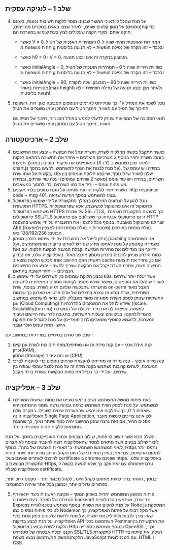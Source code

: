 ## שלב 1 – לוגיקה עסקית

4. על מנת שנוכל לוודא כי המוצר שבנינו מוסר ללקוח תשובות נכונות, ביצענו בדיקות(טסטים) על מגוון קלטים שונים, ולאחר שצצו באגים במקרים מסויימים, תיקנו אותם. מקרי הקצה שעלולים לצוץ בעת שימוש במערכת הם:

   - כאשר V = 0, המהירות האופקית תהיה שווה ל-0 והמהירות האנכית של הטיל תהיה מושפעת מ g בלבד – זהו מקרה של נפילה חופשית – לא תנועה בליסטית!

   - כאשר h0 = 0 ו V = 0, הזבובון במקרה זה אינו יבצע תנועה.

   - כאשר initialAngle = 0, כשזווית הירייה שווה ל 0 - המהירות האנכית של הטיל תהיה מושפעת מ g בלבד – זהו מקרה של נפילה חופשית – לא תנועה בליסטית!

   - כאשר initialAngle = 90, כשזווית הירייה שווה ל 90 – הזבובון יעלה לנקודה מסויימת באוויר(max height) ולאחר מכן יבצע תנועה של נפילה חופשית – לא תנועה בליסטית!

5. נוכל לשפר את המודל ע"י כך שנתייחס לגורמים הנוספים הסביבה כגון: רוח, השפעת החיכוך של הטיל עם האוויר, חיכוך הטיל עם המתקן עימו משגרים את הטיל.

   תנאי הסביבה של המציאות שניתן לדעתי לממש במודל הם: רוח, חיכוך של הטיל עם האוויר, חיכוך הטיל עם המתקן עימו משגרים את הטיל.

## שלב 2 – ארכיטקטורה

4. כאשר תתקבל בקשה מהלקוח לשרת, השרת ינהל את הבקשה – יבצע את החישובים הנצרכים – ויחזיר את התשובה בהתאם ללקוח (בונוס: השרת יחזיר בנוסף 2 מערכים המאפיינים את מיקומי הזבובון במהלך תנועתו (X ו Y) ולאחר מכן נשתמש ב chart.js על מנת לבנות את הגרף למשתמש ולהציגו במסך). במידה ויש עומס של בקשות על אותו שרת, k8s יעלה לאוויר שרת נוסף, שייבצע חלוקת עומסים בין השרתים, במידה ויש עוד עומס (מאשר 2 שרתים עמוסים) יעלה עוד שרתים, ובמידה ויש פחות עומס – יוריד את כמו השרתים, כדי לחסוך במשאבים.
5. השרת יחזיר ללקוח הודעת שגיאה על הזנת נתונים בלתי תקינים. http response code + msg
   401, ונציג למשתמש במסך הודעת שגיאה.
6. נוכל להגן על הנתונים הזורמים במהלך התקשורת על ידי שימוש בפרוטוקול התקשורת HTTPS.
   פרוטוקול זה אינו פרוטוקול לכשעצמו, אלא שפרוטוקול זה משתמש בפרוטוקול HTTPS על שכבת
   SSL /TLS, וכך למעשה התקשורת מוצפנת. פרוטוקולים SSL/TLS הינם פרוטוקולי אבטחה כך
   ששילובם עם פרוטוקול HTTP יוצר לנו פרוטוקול מאובטח. בנוסף נוכל להצפין את התעבורה על ידי
   שימוש בהצפנת AES (סימטרית – בעלת מפתח זהה למצפין ולמפענח) בעלת מפתח באורכים
   הבאים: 128/192/256 ביט .
7. ניתן לייעל את המערכת על ידי שימוש בזכרון מטמון(.(caching אנו משתמשים בשמירה במטמון על מנת לאחסן מידע שנדרש לעתים קרובות מהמשתמשים, ועל ידי כך אנו מגדילים את מהירות הגלישה וקבלת המענה לבקשת הלקוח. עם זאת כמות הזכרון שניתן להכניס בזכרון מטמון מוגבל מאוד. באפליקציה שלנו, אנו נבדוק ראשית האם החישוב אותו מבקש הלקוח נמצא ב cache אם כן, נחזיר את תוצאות החישוב משם, אחרת השרת יקבל את הבקשה שצריך לחשב – יבצע את החישובים הנצרכים – ויחזיר תשובה בהתאם.
8. נבצע חלוקת עומסים בין השרתים על ידי שימוש ב k8s: אשר יעלה יותר שרתים לאוויר שינהלו את העומסים, מאשר שיהיו מספר לקוחות נוספים הממתינים לתשובה מהשרת/ שהבקשה שלהם תגיע לשרת. בנוסף, שרת on-perm מוגבל מאוד תשתיתית, שרת מסוג זה נמצא בחצרים של אדם פרטי או הארגון כך שכמות התשתיות שניתן לספק משרת מסוג זה מאוד מוגבלת. לכן, כדאי להשתמש במחשוב ענן (Cloud Computing) שיודע לנהל את המשאבים בהדרגתיות ((scale . Scalability(מדרגיות) למעשה, מייצגת לנו את מדד היכולת של המערכת להגדיל/להקטין בביצועים ובעלות התשתיות, בתגובה לדרישות היישום ועיבוד המערכת, לדוגמא להוסיף משאבים(לרוב חומריים) על מנת להגדיל את תפוקת היישון תחת עומס הולך וגובר.

ישנם שני סוגים בסיסיים במדרגיות במחשוב ענן:

1. קנה מידה אנכי – עם קנה מידה זה אנו מוסיפים/מפחיתים כוח לשרת ענן קיים זכרון(RAM),  
   אחסון (Storage) או כוח עיבוד (CPU).
2. קנה מידה אופקי – קנה מידה זה מתייחס להקצאת שרתים נוספים כדי להענות לצרכי המערכת,
   לעתים קרובות נשתמש בקנה מידה זה על מנת לפצל עומסי עבודה בין שרתים, ועל ידי כך נגביל
   את כמות הבקשות ששרת בודד מקבל.

## שלב 3 – אפליקציה

4. בעת פיתוח ממשק המשתמש נשים בראש מעיינו את נוחות ונגישות המערכת למשתמש. על מנת לספק חווית משתמש ברמה גבוהה נרצה שזמני ההמתנה יהיו שואפים ל-0, כך שהלקוח אינו ירגיש שהמערכת איטית בשבילו. במקרה שלנו האפליקציה הינה Single Page Application, ולכן איננו צריכים לעשות מעבר מסכים מהיר, אם זאת נרצה שזמן החישוב יהיה כמה שיותר נמוך, כך שהצגת התוצאות ללקוח תהיה המהירה ביותר.

השלב הבא אשר חשוב לו פחות, שילוב הצבעים וכמות האובייקטים במסך. על מנת ליצור שילוב צבעים אשר מתאים למסר שהאפליקציה רוצה להעביר ובנוסף לא תצרום לעיני המשתמש השתמשתי ב"תאוריית הצבעים של גתה".
בנוסף, Https נתפס יותר לתחום הרשתות, עם זאת, בעידן המודרני של היום הקהל הרחב מודע יותר ויותר פחות להיכנס לאתרים שאינם בעלי certificate ב chrome ושאינם https. באפליקציה שלנו, התקשורת מבוצעת ב Https, עם זאת עקב כך שלא הוגשה בקשה ל chrome טרם האפליקציה קיבלה certificate.

בנוסף, האתר צריך להיות מותאם לקהל היעד, לקהל מבוגר יותר – טקסט גדול יותר, כפתורים גדולים יותר, וכמובן בכל אתר שיהיה רספונסיבי.

5. פיתוח ממשק המשתמש יתחיל באפיון המסך – סקיצה ראשונית כיצד ייראה דף הנחיתה של האתר. בעת פיתוח ה backend/ צד שרת, נשתמש בטכנולוגיית Express על מנת להקים את השרת, בנוסף נשתמש בטכנולוגיית Node.js המספקת לנו כלי פיתוח נוספים כמו Nodemon אשר מקל רבות על פיתוח האפליקציה, כך שאין צורך לכבות ולהדליק את השרת, על מנת לראות עדכונים בזמן אמת בדף האפליקציה. על מנת לבצע בדיקות API השתמשנו בכלי Postmanאת התקשורת בין הלקוח לשרת נבצע בפרוטוקול Http ובנוסף נשתמש בספרייה OpenSSL , וכך הקננו יכולת אבטחה של סטנדרט SSL/TLS לתקשורת HTTP רגילה. את פיתוח צד הלקוח(ממשק המשתמש) נבצע בשפת JavaScript עם הטכנולוגיות: HTML ו CSS.
